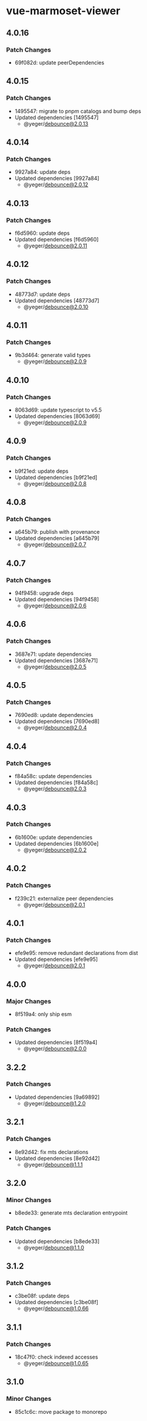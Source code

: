 # vue-marmoset-viewer

## 4.0.16

### Patch Changes

- 69f082d: update peerDependencies

## 4.0.15

### Patch Changes

- 1495547: migrate to pnpm catalogs and bump deps
- Updated dependencies [1495547]
  - @yeger/debounce@2.0.13

## 4.0.14

### Patch Changes

- 9927a84: update deps
- Updated dependencies [9927a84]
  - @yeger/debounce@2.0.12

## 4.0.13

### Patch Changes

- f6d5960: update deps
- Updated dependencies [f6d5960]
  - @yeger/debounce@2.0.11

## 4.0.12

### Patch Changes

- 48773d7: update deps
- Updated dependencies [48773d7]
  - @yeger/debounce@2.0.10

## 4.0.11

### Patch Changes

- 9b3d464: generate valid types
  - @yeger/debounce@2.0.9

## 4.0.10

### Patch Changes

- 8063d69: update typescript to v5.5
- Updated dependencies [8063d69]
  - @yeger/debounce@2.0.9

## 4.0.9

### Patch Changes

- b9f21ed: update deps
- Updated dependencies [b9f21ed]
  - @yeger/debounce@2.0.8

## 4.0.8

### Patch Changes

- a645b79: publish with provenance
- Updated dependencies [a645b79]
  - @yeger/debounce@2.0.7

## 4.0.7

### Patch Changes

- 94f9458: upgrade deps
- Updated dependencies [94f9458]
  - @yeger/debounce@2.0.6

## 4.0.6

### Patch Changes

- 3687e71: update dependencies
- Updated dependencies [3687e71]
  - @yeger/debounce@2.0.5

## 4.0.5

### Patch Changes

- 7690ed8: update dependencies
- Updated dependencies [7690ed8]
  - @yeger/debounce@2.0.4

## 4.0.4

### Patch Changes

- f84a58c: update dependencies
- Updated dependencies [f84a58c]
  - @yeger/debounce@2.0.3

## 4.0.3

### Patch Changes

- 6b1600e: update dependencies
- Updated dependencies [6b1600e]
  - @yeger/debounce@2.0.2

## 4.0.2

### Patch Changes

- f239c21: externalize peer dependencies
  - @yeger/debounce@2.0.1

## 4.0.1

### Patch Changes

- efe9e95: remove redundant declarations from dist
- Updated dependencies [efe9e95]
  - @yeger/debounce@2.0.1

## 4.0.0

### Major Changes

- 8f519a4: only ship esm

### Patch Changes

- Updated dependencies [8f519a4]
  - @yeger/debounce@2.0.0

## 3.2.2

### Patch Changes

- Updated dependencies [9a69892]
  - @yeger/debounce@1.2.0

## 3.2.1

### Patch Changes

- 8e92d42: fix mts declarations
- Updated dependencies [8e92d42]
  - @yeger/debounce@1.1.1

## 3.2.0

### Minor Changes

- b8ede33: generate mts declaration entrypoint

### Patch Changes

- Updated dependencies [b8ede33]
  - @yeger/debounce@1.1.0

## 3.1.2

### Patch Changes

- c3be08f: update deps
- Updated dependencies [c3be08f]
  - @yeger/debounce@1.0.66

## 3.1.1

### Patch Changes

- 18c47f0: check indexed accesses
  - @yeger/debounce@1.0.65

## 3.1.0

### Minor Changes

- 85c1c6c: move package to monorepo
